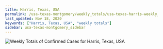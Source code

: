 ```yaml
---
title: Harris, Texas, USA
permalink: /usa-texas-montgomery/weekly_totals/usa-texas-harris-weekly_totals.html
last_updated: Nov 18, 2020
keywords: ["Harris, Texas, USA", "weekly totals"]
sidebar: usa-texas-montgomery_sidebar
---
```


![Weekly Totals of Confirmed Cases for Harris, Texas, USA](/covid_tracker/images/graphs/usa-texas-harris-weekly_totals_graph.png)
